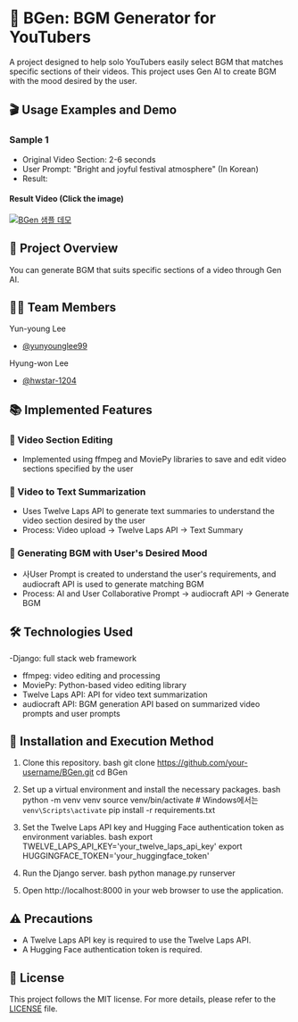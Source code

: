 # 🎵 BGen: BGM Generator for YouTubers
A project designed to help solo YouTubers easily select BGM that matches specific sections of their videos. This project uses Gen AI to create BGM with the mood desired by the user.
## 🎬 Usage Examples and Demo
### Sample 1
- Original Video Section: 2-6 seconds
- User Prompt: "Bright and joyful festival atmosphere" (In Korean)
- Result:
#### Result Video (Click the image)
[![BGen 샘플 데모](https://img.youtube.com/vi/OungXXpJo4U/0.jpg)](https://youtu.be/OungXXpJo4U)
## 🚀 Project Overview
You can generate BGM that suits specific sections of a video through Gen AI.
## 🧑‍💻  Team Members
Yun-young Lee
  - [@yunyounglee99](https://github.com/yunyounglee99)

Hyung-won Lee
  - [@hwstar-1204](https://github.com/hwstar-1204) 
## 📚 Implemented Features
### 📌 Video Section Editing
- Implemented using ffmpeg and MoviePy libraries to save and edit video sections specified by the user
### 📌 Video to Text Summarization
- Uses Twelve Laps API to generate text summaries to understand the video section desired by the user
- Process: Video upload → Twelve Laps API → Text Summary
### 📌 Generating BGM with User's Desired Mood
- 사User Prompt is created to understand the user's requirements, and audiocraft API is used to generate matching BGM
- Process: AI and User Collaborative Prompt → audiocraft API → Generate BGM
## 🛠 Technologies Used
-Django: full stack web framework
- ffmpeg: video editing and processing
- MoviePy: Python-based video editing library
- Twelve Laps API: API for video text summarization
- audiocraft API: BGM generation API based on summarized video prompts and user prompts
## 📝 Installation and Execution Method
1. Clone this repository.
    bash
    git clone https://github.com/your-username/BGen.git
    cd BGen
    
2. Set up a virtual environment and install the necessary packages.
    bash
    python -m venv venv
    source venv/bin/activate  # Windows에서는 `venv\Scripts\activate`
    pip install -r requirements.txt
    
3. Set the Twelve Laps API key and Hugging Face authentication token as environment variables.
    bash
    export TWELVE_LAPS_API_KEY='your_twelve_laps_api_key'
    export HUGGINGFACE_TOKEN='your_huggingface_token'
    
4. Run the Django server.
    bash
    python manage.py runserver
    
5. Open http://localhost:8000 in your web browser to use the application.
## ⚠️ Precautions
- A Twelve Laps API key is required to use the Twelve Laps API.
- A Hugging Face authentication token is required.
## 📜 License
This project follows the MIT license. For more details, please refer to the [LICENSE](./LICENSE) file.
